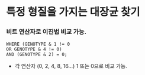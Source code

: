 # 특정 형질을 가지는 대장균 찾기

### 비트 연산자로 이진법 비교 가능.

    WHERE (GENOTYPE & 1 != 0
    OR GENOTYPE & 4 != 0)
    AND (GENOTYPE & 2) = 0;

- 각 연산자 (0, 2, 4, 8, 16...) 1 또는 0으로 비교 가능.